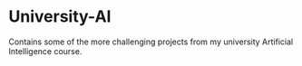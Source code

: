 # University-AI
Contains some of the more challenging projects from my university Artificial Intelligence course. 
